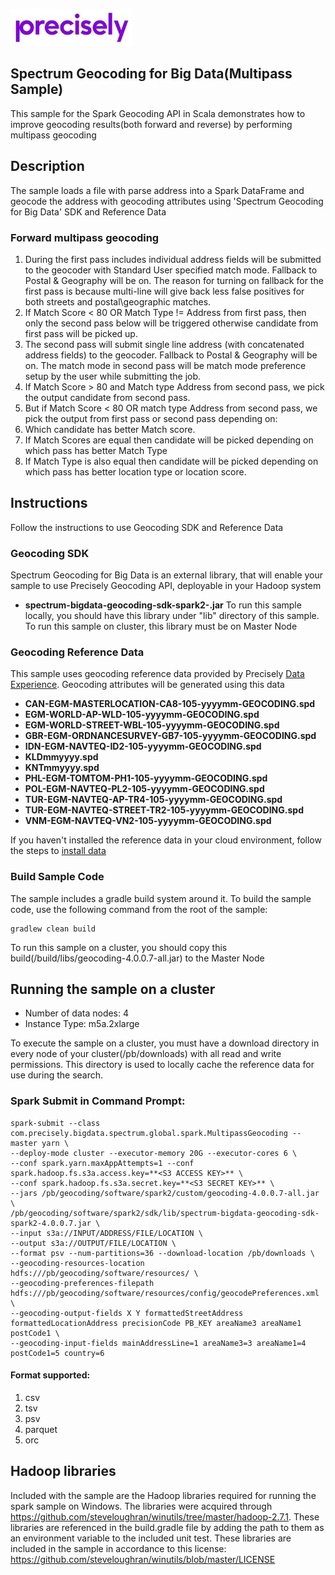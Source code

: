 ![Precisely](__sitelogo__precisely.png)

Spectrum Geocoding for Big Data(Multipass Sample)
---------------------
This sample for the Spark Geocoding API in Scala demonstrates how to improve geocoding results(both forward and reverse) by performing multipass geocoding

## Description
The sample loads a file with parse address into a Spark DataFrame and geocode the address with geocoding attributes using 'Spectrum Geocoding for Big Data' SDK and Reference Data

### Forward multipass geocoding
1. During the first pass includes individual address fields will be submitted to the geocoder with Standard User specified match mode. Fallback to
Postal & Geography will be on. The reason for turning on fallback for the first pass is because multi-line will give back less false positives for both
streets and postal\geographic matches.
2. If Match Score < 80 OR Match Type != Address from first pass, then only the second pass below will be triggered otherwise candidate from first
pass will be picked up.
3. The second pass will submit single line address (with concatenated address fields) to the geocoder. Fallback to Postal & Geography will be
on. The match mode in second pass will be match mode preference setup by the user while submitting the job.
4. If Match Score > 80 and Match type Address from second pass, we pick the output candidate from second pass.
5. But if Match Score < 80 OR match type Address from second pass, we pick the output from first pass or second pass depending on:
6. Which candidate has better Match score.
7. If Match Scores are equal then candidate will be picked depending on which pass has better Match Type
8. If Match Type is also equal then candidate will be picked depending on which pass has better location type or location score.


## Instructions
Follow the instructions to use Geocoding SDK and Reference Data

### Geocoding SDK
Spectrum Geocoding for Big Data is an external library, that will enable your sample to use Precisely Geocoding API, deployable in your Hadoop system

* **spectrum-bigdata-geocoding-sdk-spark2-<version>.jar**
To run this sample locally, you should have this library under "lib" directory of this sample.
To run this sample on cluster, this library must be on Master Node

### Geocoding Reference Data
This sample uses geocoding reference data provided by Precisely [Data Experience](https://data.precisely.com). Geocoding attributes will be generated using this data

* **CAN-EGM-MASTERLOCATION-CA8-105-yyyymm-GEOCODING.spd**
* **EGM-WORLD-AP-WLD-105-yyyymm-GEOCODING.spd**
* **EGM-WORLD-STREET-WBL-105-yyyymm-GEOCODING.spd**
* **GBR-EGM-ORDNANCESURVEY-GB7-105-yyyymm-GEOCODING.spd**
* **IDN-EGM-NAVTEQ-ID2-105-yyyymm-GEOCODING.spd**
* **KLDmmyyyy.spd**
* **KNTmmyyyy.spd**
* **PHL-EGM-TOMTOM-PH1-105-yyyymm-GEOCODING.spd**
* **POL-EGM-NAVTEQ-PL2-105-yyyymm-GEOCODING.spd**
* **TUR-EGM-NAVTEQ-AP-TR4-105-yyyymm-GEOCODING.spd**
* **TUR-EGM-NAVTEQ-STREET-TR2-105-yyyymm-GEOCODING.spd**
* **VNM-EGM-NAVTEQ-VN2-105-yyyymm-GEOCODING.spd**

If you haven't installed the reference data in your cloud environment, follow the steps to [install data](https://support.pb.com/help/hadoop/landingpage/docs/geocoding/spectrum-big-data-geocoding-v4-0-0-hortonworks-install-guide.pdf)

### Build Sample Code

The sample includes a gradle build system around it.  To build the sample code, use the following command from the root of the sample:

    gradlew clean build

To run this sample on a cluster, you should copy this build(/build/libs/geocoding-4.0.0.7-all.jar) to the Master Node

## Running the sample on a cluster
* Number of data nodes: 4
* Instance Type: m5a.2xlarge

To execute the sample on a cluster, you must have a download directory in every node of your cluster(/pb/downloads) with all read and write permissions. This directory is used to locally cache the reference data for use during the search.

### Spark Submit in Command Prompt:
```
spark-submit --class com.precisely.bigdata.spectrum.global.spark.MultipassGeocoding --master yarn \
--deploy-mode cluster --executor-memory 20G --executor-cores 6 \
--conf spark.yarn.maxAppAttempts=1 --conf spark.hadoop.fs.s3a.access.key=**<S3 ACCESS KEY>** \
--conf spark.hadoop.fs.s3a.secret.key=**<S3 SECRET KEY>** \
--jars /pb/geocoding/software/spark2/custom/geocoding-4.0.0.7-all.jar \
/pb/geocoding/software/spark2/sdk/lib/spectrum-bigdata-geocoding-sdk-spark2-4.0.0.7.jar \
--input s3a://INPUT/ADDRESS/FILE/LOCATION \
--output s3a://OUTPUT/FILE/LOCATION \
--format psv --num-partitions=36 --download-location /pb/downloads \
--geocoding-resources-location hdfs:///pb/geocoding/software/resources/ \
--geocoding-preferences-filepath hdfs:///pb/geocoding/software/resources/config/geocodePreferences.xml \
--geocoding-output-fields X Y formattedStreetAddress formattedLocationAddress precisionCode PB_KEY areaName3 areaName1 postCode1 \
--geocoding-input-fields mainAddressLine=1 areaName3=3 areaName1=4 postCode1=5 country=6 
```

#### Format supported:
1. csv
2. tsv
3. psv
4. parquet
5. orc
	  
## Hadoop libraries
Included with the sample are the Hadoop libraries required for running the spark sample on Windows.  The libraries were 
acquired through https://github.com/steveloughran/winutils/tree/master/hadoop-2.7.1.  These libraries are referenced in 
the build.gradle file by adding the path to them as an environment variable to the included unit test.  These libraries 
are included in the sample in accordance to this license: https://github.com/steveloughran/winutils/blob/master/LICENSE

